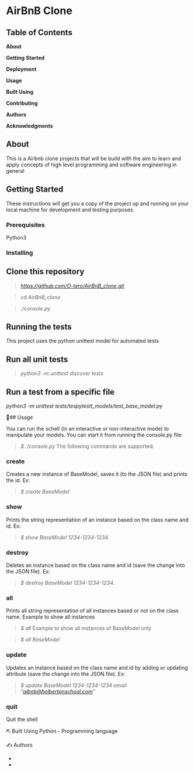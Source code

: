 # AirBnB Clone

## Table of Contents

**About**

**Getting** **Started**

**Deployment**

**Usage**

**Built** **Using**

**Contributing**

**Authors**

**Acknowledgments**

## About

This is a Airbnb clone projects that will be build with the aim to learn and apply concepts of high level programming and software engineering in general

## Getting Started

These instructions will get you a copy of the project up and running on your local machine for development and testing purposes.

### Prerequisites

Python3

### Installing

## Clone this repository

> *<https://github.com/O-tero/AirBnB_clone.git>*

> *cd AirBnB_clone*  

> *./console.py*  

## Running the tests

This project uses the python unittest model for automated tests

## Run all unit tests

> *python3 -m unittest discover tests*

## Run a test from a specific file

*python3 -m unittest tests/tespytestt_models/test_base_model.py*

🎈## Usage

You can run the schell (in an interactive or non-interactive mode) to manipulate your models. You can start it from running the console.py file:

> *$ ./console.py*
The following commands are supported:

### create

Creates a new instance of BaseModel, saves it (to the JSON file) and prints the id. Ex:

> *$ create BaseModel*

### show

Prints the string representation of an instance based on the class name and id. Ex:

> *$ show BaseModel 1234-1234-1234.*

### destroy

Deletes an instance based on the class name and id (save the change into the JSON file). Ex:

> *$ destroy BaseModel 1234-1234-1234.*

### all

Prints all string representation of all instances based or not on the class name. Example to show all instances

> *$ all*
Example to show all instances of BaseModel only

> *$ all BaseModel*

### update

Updates an instance based on the class name and id by adding or updating attribute (save the change into the JSON file). Ex:

> *$ update BaseModel 1234-1234-1234 email "aibnb@holbertonschool.com"*

### quit

Quit the shell

⛏️ Built Using
Python - Programming language

✍️ Authors

*
*
